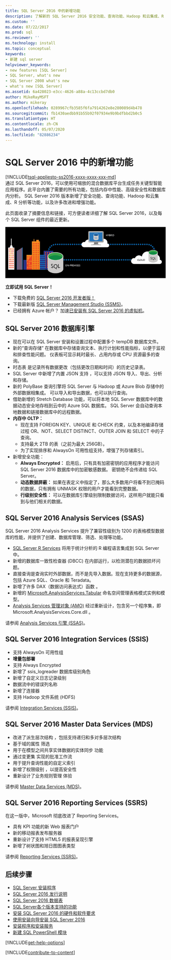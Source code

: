 ```yaml
---
title: SQL Server 2016 中的新增功能
description: 了解新的 SQL Server 2016 安全功能、查询功能、Hadoop 和云集成、R 分析等。
ms.custom: ''
ms.date: 07/22/2017
ms.prod: sql
ms.reviewer: ''
ms.technology: install
ms.topic: conceptual
keywords:
- 新建 sql server
helpviewer_keywords:
- new features [SQL Server]
- SQL Server, what's new
- SQL Server 2008 what's new
- what's new [SQL Server]
ms.assetid: 6a428023-e3cc-4626-a88a-4c13ccbd7db0
author: MikeRayMSFT
ms.author: mikeray
ms.openlocfilehash: 0289967cfb3585f6fa7914262e8e280089d4b478
ms.sourcegitcommit: fb1430aedbb91b55b92f07934e9b9bdfbbd2b0c5
ms.translationtype: HT
ms.contentlocale: zh-CN
ms.lasthandoff: 05/07/2020
ms.locfileid: "82886234"
---
```

# <a name="whats-new-in-sql-server-2016"></a>SQL Server 2016 中的新增功能
[!INCLUDE[tsql-appliesto-ss2016-xxxx-xxxx-xxx-md](../includes/tsql-appliesto-ss2016-xxxx-xxxx-xxx-md.md)]  
 通过 SQL Server 2016，可以使用可缩放的混合数据库平台生成任务关键型智能应用程序。此平台内置了需要的所有功能，包括内存中性能、高级安全性和数据库内分析。 SQL Server 2016 版本新增了安全功能、查询功能、Hadoop 和云集成、R 分析等功能，以及许多改进和增强功能。 

此页面收录了摘要信息和链接，可方便读者详细了解 SQL Server 2016，以及每个 SQL Server 组件的最近更新。 

![SQL Server 2016](../sql-server/media/sql-server-2016.png)

 **立即试用 SQL Server！** 
- 下载免费的  [SQL Server 2016 开发者版！  ](https://www.microsoft.com/cloud-platform/sql-server-editions-developers)
- 下载最新版 [SQL Server Management Studio (SSMS)](../ssms/download-sql-server-management-studio-ssms.md)。 
- 已经拥有 Azure 帐户？ 加速[已安装有 SQL Server 2016 的虚拟机](https://azuremarketplace.microsoft.com/marketplace/apps/microsoftsqlserver.sql2017-ws2019?tab=Overview)。

## <a name="sql-server-2016-database-engine"></a>SQL Server 2016 数据库引擎
- 现在可以在 SQL Server 安装和设置过程中配置多个 tempDB  数据库文件。
- 新的“查询存储”  在数据库中存储查询文本、执行计划和性能指标，以便于监视和排查性能问题。 仪表板可显示耗时最长、占用内存或 CPU 资源最多的查询。
- 时态表  是记录所有数据更改（包括更改日期和时间）的历史记录表。
- SQL Server 中新增了内置 JSON 支持  ，可以支持 JSON 导入、导出、分析和存储。
- 新的 PolyBase  查询引擎将 SQL Server 与 Hadoop 或 Azure Blob 存储中的外部数据相集成。 可以导入和导出数据，也可以执行查询。
- 借助新增的 Stretch Database  功能，可以将本地 SQL Server 数据库中的数据动态安全地存档到云中的 Azure SQL 数据库。 SQL Server 会自动查询本地数据和链接数据库中的远程数据。 
- **内存中 OLTP：** 
    - 现在支持 FOREIGN KEY、UNIQUE 和 CHECK 约束，以及本地编译存储过程 OR、NOT、SELECT DISTINCT、OUTER JOIN 和 SELECT 中的子查询。
    - 支持最大 2TB 的表（之前为最大 256GB）。 
    - 为了实现排序和 AlwaysOn 可用性组支持，增强了列存储索引。
- 新增安全功能：
    - **Always Encrypted：** 启用后，只有具有加密密钥的应用程序才能访问 SQL Server 2016 数据库中的加密敏感数据。 密钥绝不会传递给 SQL Server。
    - **动态数据屏蔽：** 如果在表定义中指定了，那么大多数用户将看不到已掩码的数据，只有拥有 UNMASK 权限的用户才能看到完整数据。
    - **行级别安全性：** 可以在数据库引擎级别限制数据访问，这样用户就能只看到与他们相关的数据。 

## <a name="sql-server-2016-analysis-services-ssas"></a>SQL Server 2016 Analysis Services (SSAS)
SQL Server 2016 Analysis Services 提升了兼容性级别为 1200  的表格模型数据库的性能，并提供了创建、数据库管理、筛选、处理等功能。
- [SQL Server R Services](~/machine-learning/what-s-new-in-sql-server-machine-learning-services.md)  将用于统计分析的 R 编程语言集成到 SQL Server 中。 
- 新增的数据库一致性检查器 (DBCC)  在内部运行，以检测潜在的数据损坏问题。
-  直接查询是查询实时外部数据，而不是先导入数据。现在支持更多的数据源，包括 Azure SQL、Oracle 和 Teradata。 
- 新增了许多 DAX（数据访问表达式）函数  。
- 新增的 [Microsoft.AnalysisServices.Tabular](https://msdn.microsoft.com/library/microsoft.analysisservices.tabular.aspx)  命名空间管理表格模式实例和模型。 
- [Analysis Services 管理对象 (AMO)](https://msdn.microsoft.com/library/mt436122.aspx) 经过重新设计，包含另一个程序集，即 Microsoft.AnalysisServices.Core.dll  。

请参阅 [Analysis Services 引擎 (SSAS)](https://docs.microsoft.com/analysis-services/what-s-new-in-analysis-services)。 

## <a name="sql-server-2016-integration-services-ssis"></a>SQL Server 2016 Integration Services (SSIS)
- 支持 AlwaysOn 可用性组 
- **增量包部署**
- 支持 Always Encrypted 
- 新增了 ssis_logreader  数据库级别角色
- 新增了自定义日志记录级别 
- 数据流中的错误列名称  
- 新增了连接器 
- 支持 Hadoop 文件系统 (HDFS) 

请参阅 [Integration Services (SSIS)](../integration-services/what-s-new-in-integration-services-in-sql-server-2016.md)。

## <a name="sql-server-2016-master-data-services-mds"></a>SQL Server 2016 Master Data Services (MDS)
- 改进了派生层次结构  ，包括支持递归和多对多层次结构
- 基于域的属性  筛选
- 用于在模型之间共享实体数据的实体同步  功能
- 通过变更集  实现的批准工作流
- 用于提升查询性能的自定义索引 
- 新增了权限级别  ，以提高安全性
- 重新设计了业务规则管理  体验

请参阅 [Master Data Services (MDS)](../master-data-services/what-s-new-in-master-data-services-mds.md)。

## <a name="sql-server-2016-reporting-services-ssrs"></a>SQL Server 2016 Reporting Services (SSRS)
在这一版中，Microsoft 彻底改进了 Reporting Services。 
- 具有 KPI 功能的新 Web 报表门户 
- 新的移动报表发布服务器 
- 重新设计了支持 HTML5 的报表呈现引擎  
- 新增了树状图和旭日图图表类型  

请参阅 [Reporting Services (SSRS)](../reporting-services/what-s-new-in-sql-server-reporting-services-ssrs.md)。

## <a name="next-steps"></a>后续步骤   
- [SQL Server 安装程序](../database-engine/install-windows/installation-for-sql-server-2016.md)   
- [SQL Server 2016 发行说明](../sql-server/sql-server-2016-release-notes.md) 
- [SQL Server 2016 数据表](https://download.microsoft.com/download/C/5/3/C53C3AEF-653C-4598-8721-D522E8AC6A3A/SQL_Server_2016_Everything_Built-In_Datasheet_EN_US.pdf)
- [SQL Server各个版本支持的功能](https://msdn.microsoft.com/library/cc645993.aspx)
- [安装 SQL Server 2016 的硬件和软件要求](../sql-server/install/hardware-and-software-requirements-for-installing-sql-server.md)
- [使用安装向导安装 SQL Server 2016](../database-engine/install-windows/install-sql-server-from-the-installation-wizard-setup.md)
- [安装程序和安装服务](https://msdn.microsoft.com/library/6df72a78-6b36-4bc1-948e-04b4ebe46094)
- [新建 SQL PowerShell 模块](https://blogs.technet.microsoft.com/dataplatforminsider/2016/06/30/sql-powershell-july-2016-update/)

[!INCLUDE[get-help-options](../includes/paragraph-content/get-help-options.md)]

[!INCLUDE[contribute-to-content](../includes/paragraph-content/contribute-to-content.md)]
